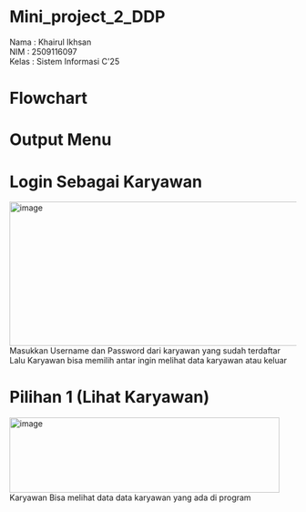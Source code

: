 # Mini_project_2_DDP
Nama   : Khairul Ikhsan<br>
NIM    : 2509116097<br>
Kelas  : Sistem Informasi C'25

# Flowchart


# Output Menu
# Login Sebagai Karyawan
<img width="1486" height="253" alt="image" src="https://github.com/user-attachments/assets/475be31a-f7f7-46dc-a19b-61e8d893339f" /><br>
Masukkan Username dan Password dari karyawan yang sudah terdaftar<br>
Lalu Karyawan bisa memilih antar ingin melihat data karyawan atau keluar

# Pilihan 1 (Lihat Karyawan)
<img width="474" height="132" alt="image" src="https://github.com/user-attachments/assets/6631795b-a2ae-4575-a61a-613e1b628b1a" /><br>
Karyawan Bisa melihat data data karyawan yang ada di program
